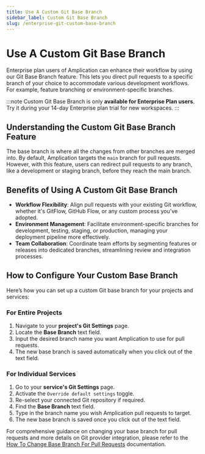 ```yaml
---
title: Use A Custom Git Base Branch
sidebar_label: Custom Git Base Branch
slug: /enterprise-git-custom-base-branch
---
```


# Use A Custom Git Base Branch

Enterprise plan users of Amplication can enhance their workflow by using our Git Base Branch feature. This lets you direct pull requests to a specific branch of your choice to accommodate various development workflows. For example, feature branching or environment-specific branches.

:::note
Custom Git Base Branch is only **available for Enterprise Plan users**.
Try it during your 14-day Enterprise plan trial for new workspaces.
:::

## Understanding the Custom Git Base Branch Feature

The base branch is where all the changes from other branches are merged into. By default, Amplication targets the `main` branch for pull requests. However, with this feature, users can redirect pull requests to any branch, like a development or staging branch, before they reach the main branch.

## Benefits of Using A Custom Git Base Branch

- **Workflow Flexibility**: Align pull requests with your existing Git workflow, whether it's GitFlow, GitHub Flow, or any custom process you've adopted.
- **Environment Management**: Facilitate environment-specific branches for development, testing, staging, or production, managing your deployment pipeline more effectively.
- **Team Collaboration**: Coordinate team efforts by segmenting features or releases into dedicated branches, streamlining review and integration processes.

## How to Configure Your Custom Base Branch

Here’s how you can set up a custom Git base branch for your projects and services:

### For Entire Projects

1. Navigate to your **project's Git Settings** page.
2. Locate the **Base Branch** text field.
3. Input the desired branch name you want Amplication to use for pull requests.
4. The new base branch is saved automatically when you click out of the text field.

### For Individual Services

1. Go to your **service's Git Settings** page.
2. Activate the `Override default settings` toggle.
3. Re-select your connected Git repository if required.
4. Find the **Base Branch** text field.
5. Type in the branch name you wish Amplication pull requests to target.
6. The new base branch is saved once you click out of the text field.

For comprehensive guidance on changing your base branch for pull requests and more details on Git provider integration, please refer to the [How To Change Base Branch For Pull Requests](/how-to/change-base-branch-for-pull-requests) documentation.
